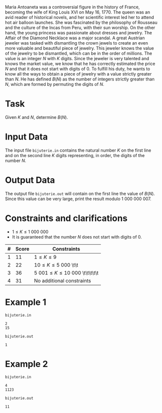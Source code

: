 Maria Antoaneta was a controversial figure in the history of France, becoming the wife of King Louis XVI on May 16, 1770. The queen was an avid reader of historical novels, and her scientific interest led her to attend hot air balloon launches. She was fascinated by the philosophy of Rousseau and the culture of the Incas from Peru, with their sun worship. On the other hand, the young princess was passionate about dresses and jewelry. The Affair of the Diamond Necklace was a major scandal. A great Austrian jeweler was tasked with dismantling the crown jewels to create an even more valuable and beautiful piece of jewelry. This jeweler knows the value of the jewelry to be dismantled, which can be in the order of millions. The value is an integer $N$ with $K$ digits. Since the jeweler is very talented and knows the market value, we know that he has correctly estimated the price $N$ and that it does not start with digits of $0$. To fulfill his duty, he wants to know all the ways to obtain a piece of jewelry with a value strictly greater than $N$. He has defined $B(N)$ as the number of integers strictly greater than $N$, which are formed by permuting the digits of $N$.

# Task
Given $K$ and $N$, determine $B(N)$.

# Input Data
The input file `bijuterie.in` contains the natural number $K$ on the first line and on the second line $K$ digits representing, in order, the digits of the number $N$.

# Output Data
The output file `bijuterie.out` will contain on the first line the value of $B(N)$. Since this value can be very large, print the result modulo $1\ 000\ 000\ 007$.

# Constraints and clarifications

- $1 \leq K \leq 1\ 000\ 000$
- It is guaranteed that the number $N$ does not start with digits of $0$.

|#| Score | Constraints                                         |
|-|---------|--------------------------------------------------|
|1| 11       | $1 \leq K \leq 9$                               |
|2| 22       | $10 \leq K \leq 5\ 000$ \t\t                     |
|3| 36       | $5\ 001 \leq K \leq 10\ 000$    \t\t\t\t\t     |
|4| 31       | No additional constraints                     |

# Example 1
`bijuterie.in`
```
2
15
```
`bijuterie.out`
```
1
```

# Example 2
`bijuterie.in`
```
4
1123
```
`bijuterie.out`
```
11
```
